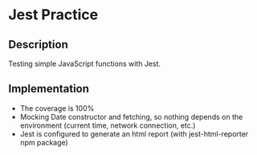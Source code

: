 # Jest Practice

## Description

Testing simple JavaScript functions with Jest.

## Implementation

- The coverage is 100%
- Mocking Date constructor and fetching, so nothing depends on the environment (current time, network connection, etc.)
- Jest is configured to generate an html report (with jest-html-reporter npm package)

